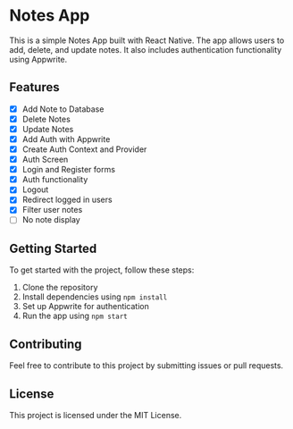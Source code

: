 # Notes App

This is a simple Notes App built with React Native. The app allows users to add, delete, and update notes. It also includes authentication functionality using Appwrite.

## Features

- [x] Add Note to Database
- [x] Delete Notes
- [x] Update Notes
- [x] Add Auth with Appwrite
- [x] Create Auth Context and Provider
- [x] Auth Screen
- [x] Login and Register forms
- [x] Auth functionality
- [x] Logout
- [x] Redirect logged in users
- [x] Filter user notes
- [ ] No note display

## Getting Started

To get started with the project, follow these steps:

1. Clone the repository
2. Install dependencies using `npm install`
3. Set up Appwrite for authentication
4. Run the app using `npm start`

## Contributing

Feel free to contribute to this project by submitting issues or pull requests.

## License

This project is licensed under the MIT License.